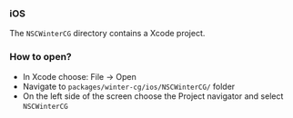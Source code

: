 ### iOS

The `NSCWinterCG` directory contains a Xcode project.

### How to open?
* In Xcode choose: File -> Open
* Navigate to `packages/winter-cg/ios/NSCWinterCG/` folder
* On the left side of the screen choose the Project navigator and select `NSCWinterCG`

